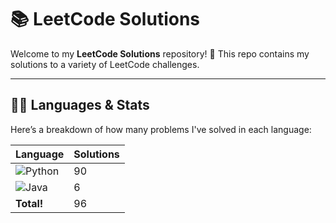 # 📚 LeetCode Solutions

Welcome to my **LeetCode Solutions** repository! 🚀 This repo contains my solutions to a variety of LeetCode challenges.

---

## 🧑‍💻 Languages & Stats

Here’s a breakdown of how many problems I've solved in each language:

| Language      | Solutions |
| ------------- | ----------|
| ![Python](https://img.shields.io/badge/-Python-3776AB?style=flat&logo=python&logoColor=white) | 90 |
| ![Java](https://img.shields.io/badge/-Java-007396?style=flat&logo=java&logoColor=white) | 6 |
| **Total!** | 96 |





